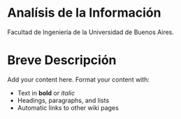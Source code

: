# Analísis de la Información #

Facultad de Ingeniería de la Universidad de Buenos Aires.


# Breve Descripción #

Add your content here.  Format your content with:
  * Text in **bold** or _italic_
  * Headings, paragraphs, and lists
  * Automatic links to other wiki pages